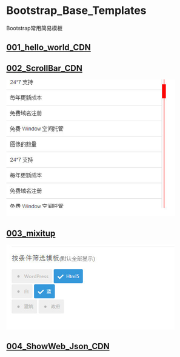 # Bootstrap_Base_Templates
Bootstrap常用简易模板

## [001_hello_world_CDN](https://gitpwj.github.io/Bootstrap_Base_Templates/001_hello_world_CDN.html)

## [002_ScrollBar_CDN](https://gitpwj.github.io/Bootstrap_Base_Templates/002_ScrollBar_CDN.html)
![Bootstrap实现滚动条](https://github.com/gitpwj/Bootstrap_Base_Templates/raw/master/002_ScrollBar_CDN.jpg)

## [003_mixitup](https://gitpwj.github.io/Bootstrap_Base_Templates/003_mixitup/index.html)
![漂亮的筛选样式](https://github.com/gitpwj/Bootstrap_Base_Templates/raw/master/003_mixitup/003_mixitup.jpg)

## [004_ShowWeb_Json_CDN](https://gitpwj.github.io/Bootstrap_Base_Templates/004_ShowWeb_Json_CDN/index.html)
